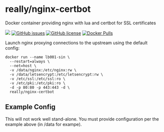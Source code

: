 # really/nginx-certbot
Docker container providing nginx with lua and certbot for SSL certificates

[![](https://images.microbadger.com/badges/image/really/nginx-certbot.svg)](https://microbadger.com/images/really/nginx-certbot "Get your own image badge on microbadger.com") [![GitHub issues](https://img.shields.io/github/issues/reallyreally/docker-nginx-certbot.svg?style=flat-square)](https://github.com/reallyreally/docker-nginx-certbot/issues) [![GitHub license](https://img.shields.io/github/license/reallyreally/docker-nginx-certbot.svg?style=flat-square)](https://github.com/reallyreally/docker-nginx-certbot/blob/master/LICENSE)
[![Docker Pulls](https://img.shields.io/docker/pulls/really/nginx-certbot.svg?style=flat-square)](https://github.com/reallyreally/docker-nginx-certbot/)

Launch nginx proxying connections to the upstream using the default config:
```
docker run --name lb001-sin \
  --restart=always \
  --net=host \
  -v /data/nginx:/etc/nginx:rw \
  -v /data/letsencrypt:/etc/letsencrypt:rw \
  -v /etc/ssl:/etc/ssl:ro \
  -v /etc/pki:/etc/pki:ro \
  -d -p 80:80 -p 443:443 -d \
  really/nginx-certbot
```

Example Config
--------------

This will not work well stand-alone. You must provide configuration per the example above (in /data for exampe).
